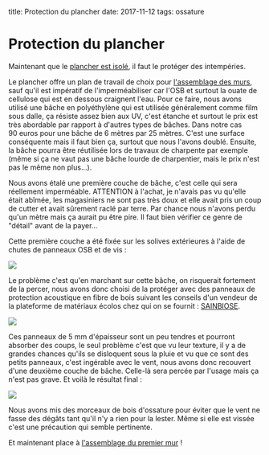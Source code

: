 title: Protection du plancher
date: 2017-11-12
tags: ossature

# Protection du plancher

Maintenant que le [plancher est isolé]({filename}/chalet/plancher_isolation.md), il faut le protéger des intempéries.

Le plancher offre un plan de travail de choix pour [l'assemblage des murs]({filename}/chalet/premier_mur.md), sauf qu'il est impératif de l'imperméabiliser car l'OSB et surtout la ouate de cellulose qui est en dessous craignent l'eau. Pour ce faire, nous avons utilisé une bâche en polyéthylène qui est utilisée généralement comme film sous dalle, ça résiste assez bien aux UV, c'est étanche et surtout le prix est très abordable par rapport à d'autres types de bâches. Dans notre cas 90&nbsp;euros pour une bâche de 6&nbsp;mètres par 25&nbsp;mètres. C'est une surface conséquente mais il faut bien ça, surtout que nous l'avons doublé. Ensuite, la bâche pourra être réutilisée lors de travaux de charpente par exemple (même si ça ne vaut pas une bâche lourde de charpentier, mais le prix n'est pas le même non plus...).

Nous avons étalé une première couche de bâche, c'est celle qui sera réellement imperméable. ATTENTION à l'achat, je n'avais pas vu qu'elle était abîmée, les magasiniers ne sont pas très doux et elle avait pris un coup de cutter et avait sûrement raclé par terre. Par chance nous n'avons perdu qu'un mètre mais ça aurait pu être pire. Il faut bien vérifier ce genre de "détail" avant de la payer...

Cette première couche a été fixée sur les solives extérieures à l'aide de chutes de panneaux OSB et de vis :

<img src="images/chalet/plancher/vissage_bache.jpg"/>

Le problème c'est qu'en marchant sur cette bâche, on risquerait fortement de la percer, nous avons donc choisi de la protéger avec des panneaux de protection acoustique en fibre de bois suivant les conseils d'un vendeur de la plateforme de matériaux écolos chez qui on se fournit : [SAINBIOSE](http://www.sainbiose.com/).

<img src="images/chalet/plancher/protection_bache.jpg"/>

Ces panneaux de 5&nbsp;mm d'épaisseur sont un peu tendres et pourront absorber des coups, le seul problème c'est que vu leur texture, il y a de grandes chances qu'ils se disloquent sous la pluie et vu que ce sont des petits panneaux, c'est ingérable avec le vent, nous avons donc recouvert d'une deuxième couche de bâche. Celle-là sera percée par l'usage mais ça n'est pas grave. Et voilà le résultat final :

<img src="images/chalet/plancher/bache_etanche.jpg"/>

Nous avons mis des morceaux de bois d'ossature pour éviter que le vent ne fasse des dégâts tant qu'il n'y a rien pour la lester. Même si elle est vissée c'est une précaution qui semble pertinente.

Et maintenant place à [l'assemblage du premier mur]({filename}/chalet/premier_mur.md) !
